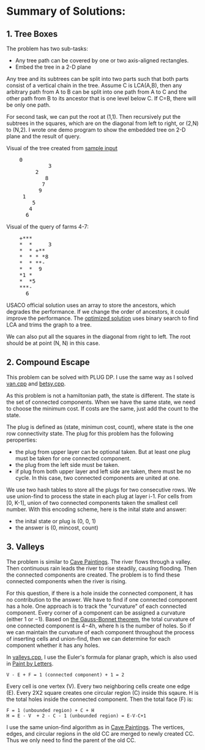 # Summary of Solutions:

## 1. Tree Boxes

The problem has two sub-tasks:

- Any tree path can be covered by one or two axis-aligned rectangles.
- Embed the tree in a 2-D plane

Any tree and its subtrees can be split into two parts such that both parts consist of a vertical chain in the tree.  Assume C is LCA(A,B), then any arbitrary path from A to B can be split into one path from A to C and the other path from B to its ancestor that is one level below C. If C=B, there will be only one path.

For second task, we can put the root at (1,1).  Then recursively put the subtrees in the squares, which are on the diagonal from left to right, or (2,N) to (N,2).  I wrote one demo program to show the embedded tree on 2-D plane and the result of query.

Visual of the tree created from [sample input](treeboxinput)
<pre>
    0
             3
         2
            8
           7
          9
     1
        5
       4
      6
</pre>

Visual of the query of farms 4-7:
<pre>
    +***
    *  *     3
    *  * +**
    *  * * *8
    *  * **-
    *  *  9
    *1 *
    *  *5
    ***-
      6
</pre>


USACO official solution uses an array to store the ancestors, which degrades the performance.  If we change the order of ancestors, it could improve the performance. The [optimized solution](treeboxoptim.cpp) uses binary search to find LCA and trims the graph to a tree.

We can also put all the squares in the diagonal from right to left.  The root should be at point (N, N) in this case.


## 2. Compound Escape

This problem can be solved with PLUG DP.  I use the same way as I solved [van.cpp](https://github.com/ZeroNerodaHero/USACO-Training-Gateway/blob/master/6.1/van.cpp) and [betsy.cpp](https://github.com/ZeroNerodaHero/USACO-Training-Gateway/blob/master/6.5/betsy.cpp).

As this problem is not a hamiltonian path, the state is different. The state is the set of connected components. When we have the same state, we need to choose the minimum cost.  If costs are the same, just add the count to the state.

The plug is defined as (state, minimun cost, count), where state is the one row connectivity state.  The plug for this problem has the following peroperties:

- the plug from upper layer can be optional taken.  But at least one plug must be taken for one connected component.
- the plug from the left side must be taken.
- if plug from both upper layer and left side are taken, there must be no cycle.  In this case, two connected components are united at one.

We use two hash tables to store all the plugs for two consecutive rows.  We use union-find to process the state in each plug at layer i-1.  For cells from [0, K-1], union of two connected components taken the smallest cell number. With this encoding scheme, here is the inital state and answer:

- the inital state or plug is (0, 0, 1)
- the answer is (0, mincost, count)


## 3.  Valleys

The problem is similar to [Cave Paintings](../2020_01Jan#1--cave-paintings).  The river flows through a valley.  Then continuous rain leads the river to rise steadily, causing flooding. Then the connected components are created.  The problem is to find these connected components when the river is rising.

For this question, if there is a hole inside the connected component, it has no contribution to the answer.  We have to find if one connected component has a hole.  One approach is to track the "curvature" of each connected component. Every corner of a component can be assigned a curvature (either 1 or −1).  Based on [the Gauss-Bonnet theorem](https://en.wikipedia.org/wiki/Gauss%E2%80%93Bonnet_theorem), the total curvature of one connected component is 4−4h, where h is the number of holes. So if we can maintain the curvature of each component throughout the process of inserting cells and union-find, then we can determine for each component whether it has any holes.

In [valleys.cpp](valleys.cpp), I use the Euler's formula for planar graph, which is also used in [Paint by Letters](../2021_01Jan/README.md#3-paint-by-letters).

    V - E + F = 1 (connected component) + 1 = 2

Every cell is one vertex (V). Every two neighboring cells create one edge (E).  Every 2X2 square creates one circular region (C) inside this sqaure. H is the total holes inside the connected component.  Then the total face (F) is:

    F = 1 (unbounded region) + C + H
    H = E - V  + 2 - C - 1 (unbounded region) = E-V-C+1

I use the same union-find algorithm as in [Cave Paintings](../2020_01Jan/cave.cpp).  The vertices, edges, and circular regions in the old CC are merged to newly created CC.  Thus we only need to find the parent of the old CC.


